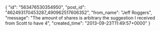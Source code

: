  {
   "id": "563476530354950",
   "post_id": "462493170453287_490962517606352",
   "from_name": "Jeff Roggers",
   "message": "The amount of shares is arbitrary the suggestion I received from Scott to have 4",
   "created_time": "2013-09-23T11:49:57+0000"
 }
